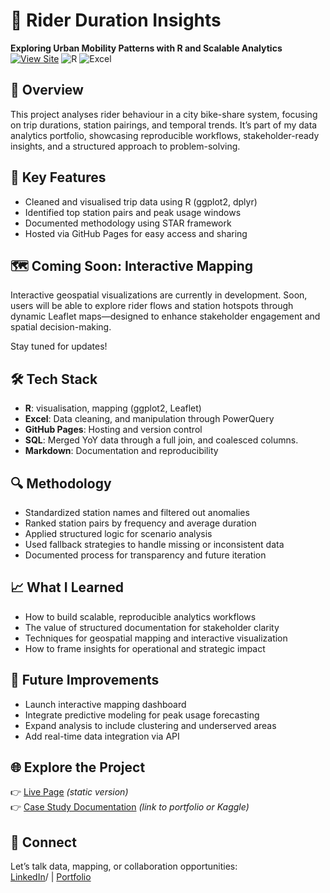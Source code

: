 # 🚴 Rider Duration Insights  
**Exploring Urban Mobility Patterns with R and Scalable Analytics**
[![View Site](https://img.shields.io/badge/View-Site-blue)](https://gil-lobato.github.io/rider-duration-insights/)
![R](https://img.shields.io/badge/Built%20with-R-1f425f?logo=r)
![Excel](https://img.shields.io/badge/Excel-Model-green?logo=microsoft-excel)

## 📌 Overview  
This project analyses rider behaviour in a city bike-share system, focusing on trip durations, station pairings, and temporal trends. It’s part of my data analytics portfolio, showcasing reproducible workflows, stakeholder-ready insights, and a structured approach to problem-solving.

## 🌟 Key Features  
- Cleaned and visualised trip data using R (ggplot2, dplyr)  
- Identified top station pairs and peak usage windows  
- Documented methodology using STAR framework  
- Hosted via GitHub Pages for easy access and sharing

## 🗺️ Coming Soon: Interactive Mapping  
Interactive geospatial visualizations are currently in development. Soon, users will be able to explore rider flows and station hotspots through dynamic Leaflet maps—designed to enhance stakeholder engagement and spatial decision-making.

Stay tuned for updates!

## 🛠️ Tech Stack  
- **R**: visualisation, mapping (ggplot2, Leaflet)  
- **Excel**: Data cleaning, and manipulation through PowerQuery 
- **GitHub Pages**: Hosting and version control
- **SQL**: Merged YoY data through a full join, and coalesced columns.
- **Markdown**: Documentation and reproducibility

## 🔍 Methodology  
- Standardized station names and filtered out anomalies  
- Ranked station pairs by frequency and average duration  
- Applied structured logic for scenario analysis  
- Used fallback strategies to handle missing or inconsistent data  
- Documented process for transparency and future iteration

## 📈 What I Learned  
- How to build scalable, reproducible analytics workflows  
- The value of structured documentation for stakeholder clarity  
- Techniques for geospatial mapping and interactive visualization  
- How to frame insights for operational and strategic impact

## 🚀 Future Improvements  
- Launch interactive mapping dashboard  
- Integrate predictive modeling for peak usage forecasting  
- Expand analysis to include clustering and underserved areas  
- Add real-time data integration via API

## 🌐 Explore the Project  
👉 [Live Page](https://gil-lobato.github.io/rider-duration-insights/) *(static version)*  
👉 [Case Study Documentation](#) *(link to portfolio or Kaggle)*

## 🤝 Connect  
Let’s talk data, mapping, or collaboration opportunities:  
[LinkedIn](https://www.linkedin.com/in/gil-lobato-217126356)/ | [Portfolio](#)
